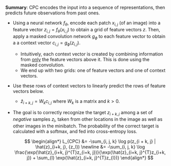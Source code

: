 **Summary**: CPC encodes the input into a sequence of representations, then predicts future observations from past ones. 
* Using a neural network $f_{\theta}$, encode each patch $x_{i, j}$ (of an image) into a feature vector $z_{i, j} =
  f_{\theta} (x_{i, j})$ to obtain a grid of feature vectors $z$. Then, apply a masked convolution network $g_{\phi}$ to
each feature vector to obtain a a context vector  $c_{i, j} = g_{\phi}(z_{i, j})$. 
    * Intuitively, each context vector is created by combining information from <u>only</u> the feature vectors above
      it. This is done using the masked convolution.
    * We end up with two grids: one of feature vectors and one of context vectors. 

* Use these rows of context vectors to linearly predict the rows of feature vectors below. 
    * $\hat{z}_{i+k, j} = W_{k}c_{i, j}$ where $W_{k}$ is a matrix and $k > 0$. 


* The goal is to correctly recognize the target $z_{i + k, j}$ among a set of *negative* samples $z_l$, taken from other
  locations in the image as well as other images in the minibatch. The probability of the correct target is calculated
with a softmax, and fed into cross-entropy loss. 

  
  $$
  \begin{align*}
  L_{CPC} &= -\sum_{i, j, k} \log p(z_{i + k, j} | \hat{z}_{i+k, j}, {z_l})
  \newline
  &= -\sum_{i, j, k} \log \frac{\exp(\hat{z}_{i+k, j}^{T}z_{i+k, j})}{\exp(\hat{z}_{i+k, j}^{T}z_{i+k, j}) + \sum_{l}
\exp(\hat{z}_{i+k, j}^{T}z_{l})}
  \end{align*}
  $$

